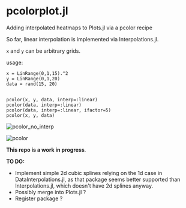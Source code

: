 # pcolorplot.jl
Adding interpolated heatmaps to Plots.jl via a pcolor recipe

So far, linear interpolation is implemented via Interpolations.jl. 

`x` and `y` can be arbitrary grids.

usage:

```
x = LinRange(0,1,15).^2
y = LinRange(0,1,20)
data = rand(15, 20)


pcolor(x, y, data, interp=:linear)
pcolor(data, interp=:linear)
pcolor(data, interp=:linear, ifactor=5)
pcolor(x, y, data)
```
![pcolor_no_interp](https://github.com/mdmaas/pcolorplot.jl/assets/6352520/d02a5558-5487-4968-aaf0-37870a2bb473)

![pcolor](https://github.com/mdmaas/pcolorplot.jl/assets/6352520/aa1b1204-350b-4a16-aa6b-9183af68e5fa)

**This repo is a work in progress**.

**TO DO:**
- Implement simple 2d cubic splines relying on the 1d case in DataInterpolations.jl, as that package seems better supported than Interpolations.jl, which doesn't have 2d splines anyway.
- Possibly merge into Plots.jl ?
- Register package ?
